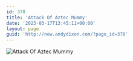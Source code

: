 ```yaml
---
id: 378
title: 'Attack Of Aztec Mummy'
date: '2023-03-17T13:45:11+00:00'
layout: page
guid: 'http://new.andydixon.com/?page_id=378'
---
```


![Attack Of Aztec Mummy](https://i0.wp.com/assets.g8x2.ldn.idrivee2-23.com/posters/Attack%20Of%20Aztec%20Mummy%2001.jpg?w=1200&ssl=1 "Attack Of Aztec Mummy")